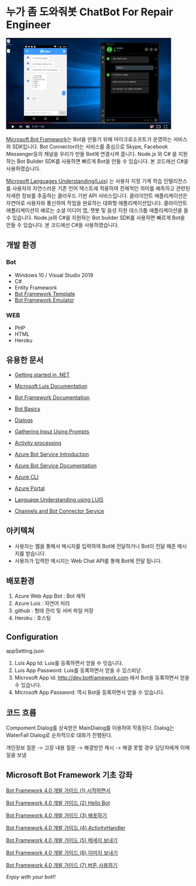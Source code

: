 누가 좀 도와줘봇 ChatBot For Repair Engineer
==================

<p><a href="https://youtu.be/iUrwiaHB7p4" target="_blank"><img src="https://raw.githubusercontent.com/MadupPinket/ket-bot/master/docs/images/FINKET%20DEmo.jpg" alt="FINKET Demo" style="max-width:100%;"></a></p>

[Microsoft Bot Framework](https://dev.botframework.com/)는 Bot을 만들기 위해 마이크로소프트가 운영하는 서비스와 SDK입니다. Bot Connector라는 서비스를 중심으로 Skype, Facebook Messenger등의 채널을 우리가 만들 Bot에 연결시켜 줍니다. Node.js 와 C# 을 지원하는 Bot Builder SDK를 사용하면 빠르게 Bot을 만들 수 있습니다. 본 코드에선 C#을 사용하였습니다.

[Microsoft Languages Understanding(Luis)](https://www.luis.ai/) 는 사용자 지정 기계 학습 인텔리전스를 사용자의 자연스러운 기존 언어 텍스트에 적용하여 전체적인 의미를 예측하고 관련된 자세한 정보를 추출하는 클라우드 기반 API 서비스입니다. 클라이언트 애플리케이션은 자연어로 사용자와 통신하여 작업을 완료하는 대화형 애플리케이션입니다. 클라이언트 애플리케이션의 예로는 소셜 미디어 앱, 챗봇 및 음성 지원 데스크톱 애플리케이션을 들 수 있습니다.  Node.js와 C#을 지원하는 Bot builder SDK를 사용하면 빠르게 Bot을 만들 수 있습니다. 본 코드에선 C#을 사용하였습니다.



## 개발 환경

### Bot
- Windows 10 / Visual Studio 2019
- C# 
- Entity Framework
- [Bot Framework Template](http://aka.ms/bf-bc-vstemplate) 
- [Bot Framework Emulator](https://aka.ms/bf-bc-emulator)

### WEB

* PHP
* HTML
* Heroku

## 유용한 문서

- [Getting started in .NET](https://docs.botframework.com/en-us/csharp/builder/sdkreference/gettingstarted.html)
- [Microsoft Luis Documentation](https://docs.microsoft.com/ko-kr/azure/cognitive-services/luis/)
- [Bot Framework Documentation](https://docs.botframework.com)     
- [Bot Basics](https://docs.microsoft.com/azure/bot-service/bot-builder-basics?view=azure-bot-service-4.0)
- [Dialogs](https://docs.microsoft.com/azure/bot-service/bot-builder-concept-dialog?view=azure-bot-service-4.0)
- [Gathering Input Using Prompts](https://docs.microsoft.com/azure/bot-service/bot-builder-prompts?view=azure-bot-service-4.0&tabs=csharp)

- [Activity processing](https://docs.microsoft.com/en-us/azure/bot-service/bot-builder-concept-activity-processing?view=azure-bot-service-4.0)
- [Azure Bot Service Introduction](https://docs.microsoft.com/azure/bot-service/bot-service-overview-introduction?view=azure-bot-service-4.0)
- [Azure Bot Service Documentation](https://docs.microsoft.com/azure/bot-service/?view=azure-bot-service-4.0)
- [Azure CLI](https://docs.microsoft.com/cli/azure/?view=azure-cli-latest)
- [Azure Portal](https://portal.azure.com)
- [Language Understanding using LUIS](https://docs.microsoft.com/azure/cognitive-services/luis/)
- [Channels and Bot Connector Service](https://docs.microsoft.com/azure/bot-service/bot-concepts?view=azure-bot-service-4.0)


## 아키텍쳐

- 사용자는 웹을 통해서 메시지를 입력하여 Bot에 전달하거나 Bot이 전달 해준 메시지를 받습니다. 
- 사용자가 입력한 메시지는 Web Chat API를 통해 Bot에 전달 됩니다. 

## 배포환경  

 1. Azure Web App Bot : Bot 제작
 1. Azure Luis : 자연어 처리 
 1. github : 형태 관리 및 서버 파일 저장 
 1. Heroku : 호스팅

## Configuration 

appSetting.json

1. Luis App Id: Luis를 등록하면서 얻을 수 잇습니다.
1. Luis App Password: Luis를 등록하면서 얻을 수 있스비낟.
1. Microsoft App Id: http://dev.botframework.com 에서 Bot을 등록하면서 얻을 수 있습니다. 
1. Microsoft App Password: 역시 Bot을 등록하면서 얻을 수 있습니다.

## 코드 흐름 

Compoment Dialog를 상속받은 MainDialog를 이용하여 작동된다. Dialog는 WaterFall Dialog로 순차적으로 대화가 진행된다.

개인정보 질문 -> 고장 내용 질문 -> 해결방안 제시 -> 해결 못할 경우 담당자에게 이메일을 보냄

## Microsoft Bot Framework 기초 강좌 

[Bot Framework 4.0 개발 가이드 (1) 시작하면서](http://youngwook.com/221558237007)

[Bot Framework 4.0 개발 가이드 (2) Hello Bot](http://youngwook.com/221557638246) 

[Bot Framework 4.0 개발 가이드 (3) 배포하기](http://youngwook.com/221558237007)

[Bot Framework 4.0 개발 가이드 (4) ActivityHandler](http://youngwook.com/221559799475)

[Bot Framework 4.0 개발 가이드 (5) 메세지 보내기](http://youngwook.com/221560704140)

[Bot Framework 4.0 개발 가이드 (6) 이미지 보내기](http://youngwook.com/221563047499)

[Bot Framework 4.0 개발 가이드 (7) 버튼 사용하기](http://youngwook.com/221563059789)

*Enjoy with your bot!!*